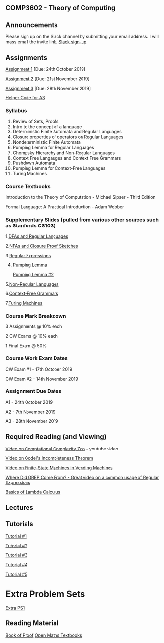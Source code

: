 ## COMP3602 - Theory of Computing

## Announcements
Please sign up on the Slack channel by submitting your email address. I will mass email the invite link.
[Slack sign-up](https://docs.google.com/forms/d/e/1FAIpQLSehpVHHpV_HjT4nB5eN4Pc5tex_BJ1tH0z4QzdamOSy26MO2A/viewform)


## Assignments 
[Assignment 1](https://github.com/InzamamRahaman/COMP3602-2019/blob/master/assignments/COMP3602_Assignment_1.pdf) [Due: 24th October 2019]

[Assignment 2](https://github.com/InzamamRahaman/COMP3602-2019/blob/master/assignments/COMP3602_Assignment_2.pdf) [Due: 21st November 2019]

[Assignment 3](https://github.com/InzamamRahaman/COMP3602-2019/blob/master/assignments/COMP3602_Assignment_3.pdf) [Due: 28th November 2019]

[Helper Code for A3](https://github.com/InzamamRahaman/LOLCODE)

### Syllabus

1. Review of Sets, Proofs
2. Intro to the concept of a language
3. Deterministic Finite Automata and Regular Languages
4. Closure properties of operators on Regular Languages
5. Nondeterministic Finite Automata
6. Pumping Lemma for Regular Languages
7. Chompsky Hierarchy and Non-Regular Languages
8. Context Free Langauges and Context Free Grammars
9. Pushdown Automata
10. Pumping Lemma for Context-Free Languages
11. Turing Machines

### Course Textbooks

Introduction to the Theory of Computation - Michael Sipser - Third Edition

Formal Language: A Practical Introduction - Adam Webber


### Supplementary Slides (pulled from various other sources such as Stanfords CS103)

1.[DFAs and Regular Languages](https://github.com/InzamamRahaman/COMP3602-2019/blob/master/lectures/FA1.pdf)

2.[NFAs and Closure Proof Sketches](https://github.com/InzamamRahaman/COMP3602-2019/blob/master/lectures/FA1.pdf)

3.[Regular Expressions](https://github.com/InzamamRahaman/COMP3602-2019/blob/master/lectures/RE.pdf)

4. [Pumping Lemma](https://github.com/InzamamRahaman/COMP3602-2019/blob/master/lectures/Regular_Pumping.ppt)
   
   [Pumping Lemma #2](https://github.com/InzamamRahaman/COMP3602-2019/blob/master/lectures/lec06%20copy.pdf)

5.[Non-Regular Languages](https://github.com/InzamamRahaman/COMP3602-2019/blob/master/lectures/NRLang.pdf)

6.[Context-Free Grammars](https://github.com/InzamamRahaman/COMP3602-2019/blob/master/lectures/CFGs.pdf)

7.[Turing Machines](https://github.com/InzamamRahaman/COMP3602-2019/blob/master/lectures/TMs.pdf)


### Course Mark Breakdown
3 Assignments @ 10% each

2 CW Exams @ 10% each

1 Final Exam @ 50%


### Course Work Exam Dates

CW Exam #1 - 17th October 2019

CW Exam #2 - 14th November 2019

### Assignment Due Dates

A1 - 24th October 2019

A2 - 7th November 2019

A3 - 28th November 2019

## Required Reading (and Viewing)
[Video on Comptational Complexity Zoo](https://www.youtube.com/watch?v=YX40hbAHx3s) - youtube video

[Video on Godel's Incompleteness Theorem](https://www.youtube.com/watch?v=O4ndIDcDSGc)

[Video on Finite-State Machines in Vending Machines](https://www.youtube.com/watch?v=vhiiia1_hC4)

[Where Did GREP Come From? - Great video on a common usage of Regular Expressions](https://www.youtube.com/watch?v=NTfOnGZUZDk)

[Basics of Lambda Calculus](https://www.youtube.com/watch?v=eis11j_iGMs)

## Lectures

## Tutorials
[Tutorial #1](https://github.com/InzamamRahaman/COMP3602-2019/blob/master/Tutorials/Problems/COMP3602_Tutorial_1.pdf)

[Tutorial #2](https://github.com/InzamamRahaman/COMP3602-2019/blob/master/Tutorials/Problems/COMP3602_Tutorial_2.pdf)

[Tutorial #3](https://github.com/InzamamRahaman/COMP3602-2019/blob/master/Tutorials/Problems/COMP3602_Tutorial_3.pdf)

[Tutorial #4](https://github.com/InzamamRahaman/COMP3602-2019/blob/master/Tutorials/Problems/COMP3602_Tutorial_4.pdf)

[Tutorial #5](https://github.com/InzamamRahaman/COMP3602-2019/blob/master/Tutorials/Problems/PLforRL.pdf)


# Extra Problem Sets
[Extra PS1](https://github.com/InzamamRahaman/COMP3602-2019/blob/master/Extra%20Problem%20Sets/PS1.pdf)



## Reading Material
[Book of Proof](https://www.people.vcu.edu/~rhammack/BookOfProof2/)
[Open Maths Textbooks](https://aimath.org/textbooks/approved-textbooks/)
